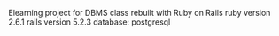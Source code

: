 Elearning project for DBMS class rebuilt with Ruby on Rails
ruby version 2.6.1
rails version 5.2.3
database: postgresql
